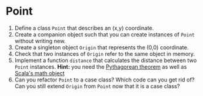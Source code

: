 <!-- inspired by Scala for the Impatient -->
# Point
1. Define a class `Point` that describes an (x,y) coordinate.
2. Create a companion object such that you can create instances of `Point` without writing new.
3. Create a singleton object `Origin` that represents the (0,0) coordinate.
4. Check that two instances of `Origin` refer to the same object in memory.
5. Implement a function `distance` that calculates the distance between two `Point` instances. **Hint:** you need the [Pythagorean theorem](https://en.wikipedia.org/wiki/Pythagorean_theorem) as well as [Scala's math object](http://www.scala-lang.org/api/current/#scala.math.package)
6. Can you refactor `Point` to a case class? Which code can you get rid of? Can you still extend `Origin` from `Point` now that it is a case class?
